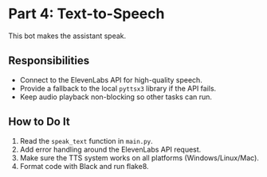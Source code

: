 # Part 4: Text-to-Speech

This bot makes the assistant speak.

## Responsibilities
- Connect to the ElevenLabs API for high-quality speech.
- Provide a fallback to the local `pyttsx3` library if the API fails.
- Keep audio playback non-blocking so other tasks can run.

## How to Do It
1. Read the `speak_text` function in `main.py`.
2. Add error handling around the ElevenLabs API request.
3. Make sure the TTS system works on all platforms (Windows/Linux/Mac).
4. Format code with Black and run flake8.
